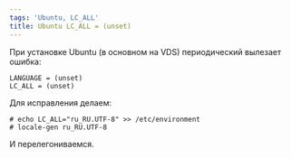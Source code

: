 ```yaml
---
tags: 'Ubuntu, LC_ALL'
title: Ubuntu LC_ALL = (unset)
---
```


При установке Ubuntu (в основном на VDS) периодический вылезает ошибка:

    LANGUAGE = (unset)
    LC_ALL = (unset)
 
Для исправления делаем:
 
    # echo LC_ALL="ru_RU.UTF-8" >> /etc/environment
    # locale-gen ru_RU.UTF-8

И перелегониваемся.
